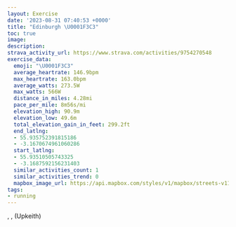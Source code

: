 ```yaml
---
layout: Exercise
date: '2023-08-31 07:40:53 +0000'
title: "Edinburgh \U0001F3C3"
toc: true
image:
description:
strava_activity_url: https://www.strava.com/activities/9754270548
exercise_data:
  emoji: "\U0001F3C3"
  average_heartrate: 146.9bpm
  max_heartrate: 163.0bpm
  average_watts: 273.5W
  max_watts: 566W
  distance_in_miles: 4.28mi
  pace_per_mile: 8m56s/mi
  elevation_high: 90.9m
  elevation_low: 49.6m
  total_elevation_gain_in_feet: 299.2ft
  end_latlng:
  - 55.935752391815186
  - -3.1670674961060286
  start_latlng:
  - 55.93510505743325
  - -3.1687592156231403
  similar_activities_count: 1
  similar_activities_trend: 0
  mapbox_image_url: https://api.mapbox.com/styles/v1/mapbox/streets-v11/static/path-5+787af2-1.0(kfltIvijR%7DAvBo%40dAgA~Ci%40bAUj%40_ArCo%40dBSROb%40c%40n%40%7DAxAw%40bAYj%40w%40lAg%40dAU%60%40eD~Gk%40t%40c%40b%40WPo%40Rs%40Z_BnAq%40fA_A~%40_AjAe%40%60%40Wh%40sAdAO%40YCYBe%40G%5DAWB_%40EuA%5E_%40F%7D%40RaC~%40%5D%40%5BCg%40BcAAk%40Jc%40VSPa%40r%40o%40nAGP_%40f%40%7B%40d%40g%40b%40%5Dl%40g%40p%40i%40XYHECEOYCo%40r%40c%40l%40QXUdAAP%3FlBLbE%3FvAEp%40CNCaBScJ%3F%7D%40C%5D%40gB%3F%5BCMIh%40QXA%3FBWLk%40%3Fk%40CyAOaCEE_%40RuBn%40%5D%3F%5BH%5BfAH%5EB%60AI%60C%3F%60%40BDII%40A%40%40%40XEbAA~CEtBIp%40MVOR%5DLUROFY%40aAGO%40SMe%40ASM%40AB%60%40t%40pAv%40%60CPXJJF%40BGBj%40ZdBJhARlAVvB%5CrDJn%40Dn%40Jh%40RbDDfAD%5CDNFJJBTCB%40DLDVDBRUBO%3F%5DESCEC%40T~%40DDJ%40DHDf%40b%40%60DPvADRDADQK_%40Q_CaAgKGYIQIESDG%3FCE%40Mp%40YlA%5DnBy%40j%40OBEDg%40J_%40D%3FDDH%40LKHSFk%40%3Fc%40CuAAyBDqAFw%40Hk%40FWJQt%40e%40JOFYFMVO%5EUDMDm%40DMNKj%40StAcA%5CGp%40KZOTURMnAWt%40%5Dv%40Ux%40g%40fCmBVG%5Em%40x%40%7B%40%60AsA%60%40_%40HEFDD%40%60A_AjCgAh%40Yf%40Q~%40MRI%60%40W%5CYrA_B%60BuAh%40k%40d%40m%40d%40a%40%7C%40o%40Z%5DPGJGr%40m%40%5Ec%40xBuA%60%40%5Bf%40m%40d%40YEW%3FiAWcDSmDe%40wFQeA%3FS%60%40m%40XWf%40o%40bAwA%60%40gAj%40eBH%5Dz%40_C%60AyCh%40kAb%40w%40V%5D%7CAkBnBeC%60%40m%40v%40y%40tB%7BCl%40s%40OSIo%40Mc%40),pin-s-s+e5b22e(-3.171,55.93718),pin-s-f+89ae00(-3.1682199999999967,55.935229999999976)/auto/800x800?access_token=pk.eyJ1Ijoiam9zaGJlY2ttYW4iLCJhIjoiY205eWR2aDd1MWZ6djJrbXc4a3M0bWZleiJ9.XiG9OWkNcZk2QzjJbxLB4A
tags:
- running
---
```




, ,  (Upkeith)
